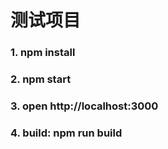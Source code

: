 # 测试项目

### 1. npm install

### 2. npm start

### 3. open http://localhost:3000

### 4. build:  npm run build
